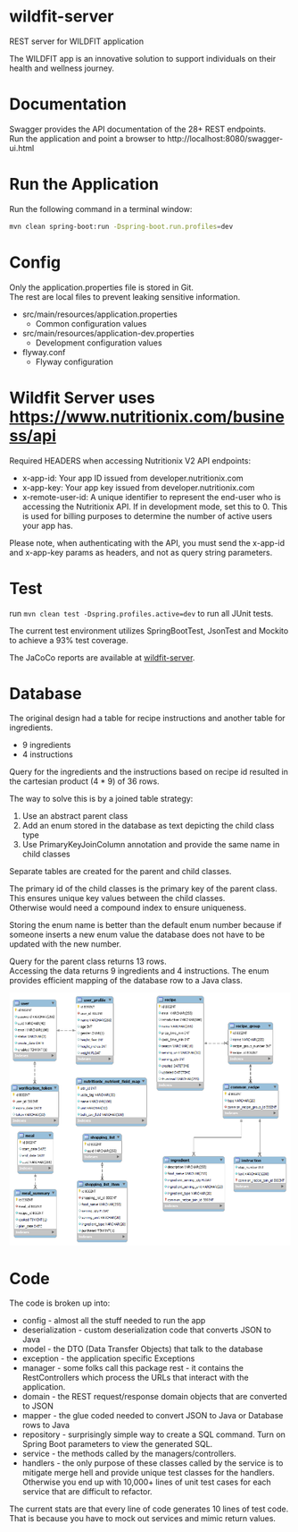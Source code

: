 # wildfit-server

REST server for WILDFIT application

The WILDFIT app is an innovative solution to support
individuals on their health and wellness journey.

# Documentation

Swagger provides the API documentation of the 28+ REST endpoints.  
Run the application and point a browser to http://localhost:8080/swagger-ui.html

# Run the Application

Run the following command in a terminal window:

```bash
mvn clean spring-boot:run -Dspring-boot.run.profiles=dev
```

# Config

Only the application.properties file is stored in Git.  
The rest are local files to prevent leaking sensitive information.

* src/main/resources/application.properties
    * Common configuration values
* src/main/resources/application-dev.properties
    * Development configuration values
* flyway.conf
    * Flyway configuration

# Wildfit Server uses https://www.nutritionix.com/business/api

Required HEADERS when accessing Nutritionix V2 API endpoints:

* x-app-id: Your app ID issued from developer.nutritionix.com
* x-app-key: Your app key issued from developer.nutritionix.com
* x-remote-user-id:  A unique identifier to represent the end-user who is accessing the Nutritionix API. If in
  development mode, set this to 0. This is used for billing purposes to determine the number of active users your app
  has.

Please note, when authenticating with the API, you must send the x-app-id and x-app-key params as headers, and not as
query string parameters.

# Test

run `mvn clean test -Dspring.profiles.active=dev` to run all JUnit tests.

The current test environment utilizes SpringBootTest, JsonTest and Mockito to achieve a 93% test coverage.

The JaCoCo reports are available at [wildfit-server](http://localhost:63342/wildfit-server/server/target/site/jacoco/index.html#up-c).

# Database

The original design had a table for recipe instructions and another table for ingredients.

* 9 ingredients
* 4 instructions

Query for the ingredients and the instructions based on recipe id resulted in the cartesian product (4 * 9) of 36 rows.

The way to solve this is by a joined table strategy:

1. Use an abstract parent class
2. Add an enum stored in the database as text depicting the child class type
3. Use PrimaryKeyJoinColumn annotation and provide the same name in child classes

Separate tables are created for the parent and child classes.

The primary id of the child classes is the primary key of the parent class.  
This ensures unique key values between the child classes.  
Otherwise would need a compound index to ensure uniqueness.

Storing the enum name is better than the default enum number because if someone inserts a
new enum value the database does not have to be updated with the new number.

Query for the parent class returns 13 rows.  
Accessing the data returns 9 ingredients and 4 instructions.
The enum provides efficient mapping of the database row to a Java class.

![WildFit database](WildFitSchema.png "WildFit Schema")

# Code
The code is broken up into:
* config - almost all the stuff needed to run the app
* deserialization - custom deserialization code that converts JSON to Java
* model - the DTO (Data Transfer Objects) that talk to the database
* exception - the application specific Exceptions
* manager - some folks call this package rest - it contains the RestControllers which process the URLs that interact with the application.
* domain - the REST request/response domain objects that are converted to JSON
* mapper - the glue coded needed to convert JSON to Java or Database rows to Java
* repository - surprisingly simple way to create a SQL command. Turn on Spring Boot parameters to view the generated SQL.
* service - the methods called by the managers/controllers.
* handlers - the only purpose of these classes called by the service is to mitigate merge hell and provide unique test 
classes for the handlers. Otherwise you end up with 10,000+ lines of unit test cases for each service that are difficult to refactor.  

The current stats are that every line of code generates 10 lines of test code.  
That is because you have to mock out services and mimic return values.
